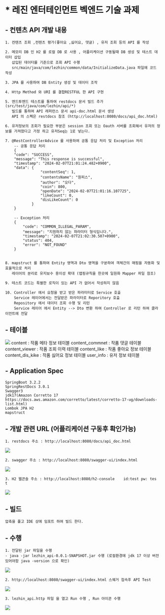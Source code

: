 # * 레진 엔터테인먼트 벡엔드 기술 과제 

## - 컨텐츠 API 개발 내용
    1. 컨텐츠 조회 ,컨텐츠 평가(좋아요 ,싫어요, 댓글) , 유저 조회 등의 API 를 작성

    2. 메모리 DB 인 H2 를 로컬 DB 로 사용 , 어플리케이션 구동될때 DB 생성 및 테스트 데이터 삽입
       삽입된 데이터를 기준으로 조회 API 수행
       src/main/java/com/lezhin/common/data/InitializeData.java 파일에 코드 작성

    3. JPA 를 사용하여 DB Entity 생성 및 데이터 조작 

    4. Http Method 와 URI 를 결합RESTFUL 한 API 구현

    5. 엔드투엔드 테스트를 통하여 restdocs 문서 빌드 추가 (src/test/java/com/lezhin/api/*) 
       빌드를 통하여 API 레퍼런스 문서 api-doc.html 문서 생성  
       API 의 스펙은 restdocs 참조 (http://localhost:8080/docs/api_doc.html)

    6. 유저정보의 조회가 필요한 부분은 session 조회 또는 Oauth 서버를 조회해서 유저의 정보를 가져왔다고 가정 하고 유저Seq는 1로 넣는다.

    7. @RestControllerAdvice 를 사용하여 공통 응답 처리 및 Exception 처리
        -- 공통 응답 처리 
        {
        "code": "SUCCESS",
        "message": "This response is successful",
        "timestamp": "2024-02-07T21:01:24.482+0900",
        "data": {
                    "contentSeq": 1,
                    "contentsName": "원피스",
                    "author": "오다",
                    "coin": 800,
                    "openDate": "2024-02-07T21:01:16.107725",
                    "likeCount": 0,
                    "disLikeCount": 0
                }
        }

        -- Exception 처리 
        {
            "code": "COMMON_ILLEGAL_PARAM",
            "message": "지원하지 않는 파라미터 형식입니다.",
            "timestamp": "2024-02-07T21:02:30.507+0900",
            "status": 404,
            "error": "NOT_FOUND"
        }
        

    8. mapstruct 를 통하여 Entity 영역과 Dto 영역을 구분하여 객체간의 매핑을 자동화 및 효율적으로 처리 
       레이어의 분리로 유지보수 용이성 확대 (맵핑규칙을 한곳에 일원화 Mapper 파일 참조) 
    
    9. 테스트 코드는 특별한 로직이 있는 API 가 없어서 작성하지 않음

    10. Controller 에서 요청을 받고 받은 파라미터로 Service 호출 
        Service 레이어에서는 전달받은 파라미터로 Reporitory 호출
        Repository 에서 데이터 조회 수행 및 리턴 
        Service 레이어 에서 Entity --> Dto 변환 하여 Controller 로 리턴 하여 클라이언트에 전달

## - 테이블
![](https://github.com/soulchild81/document/assets/54564644/ea7679b2-7c53-4085-9398-fd84403cb5ef)
    content : 작품 메타 정보 테이블 
    content_commnet : 작품 댓글 테이블 
    content_viewer : 작품 조회 이력 테이블 
    content_like : 작품 좋아요 정보 테이블 
    content_dis_kike : 작품 싫어요 정보 테이블 
    user_info : 유저 정보 테이블 

## - Application Spec
    SpringBoot 3.2.2
    SpringRestDocs 3.0.1
    Swagger3
    jdk17(Amazon Corretto 17 https://docs.aws.amazon.com/corretto/latest/corretto-17-ug/downloads-list.html)
    Lombok JPA H2 
    mapstruct 

## - 개발 관련 URL (어플리케이션 구동후 확인가능)
    1. restdocs 주소 : http://localhost:8080/docs/api_doc.html
   ![](https://github.com/soulchild81/document/assets/54564644/0b4367ad-e40e-47e9-b04e-74b39a3b5b59)

    2. swagger 주소 : http://localhost:8080/swagger-ui/index.html
   ![](https://github.com/soulchild81/document/assets/54564644/57b421b0-d102-4e98-a89f-a4b617dd011d)

    3. H2 웹콘솔 주소 : http://localhost:8080/h2-console    id:test pw: tes t
   ![](https://github.com/soulchild81/document/assets/54564644/ea7679b2-7c53-4085-9398-fd84403cb5ef)

## - 빌드
    압축을 풀고 IDE 상에 임포트 하여 빌드 한다.

## - 수행
    1. 전달된 jar 파일을 수행
    - java -jar lezhin_api-0.0.1-SNAPSHOT.jar 수행 (로컬환경에 jdk 17 이상 버전 있어야함 java -version 으로 확인)
   ![](https://github.com/soulchild81/document/assets/54564644/c3d4fb62-7c35-4e99-911b-7122dbebfadf)

    2. http://localhost:8080/swagger-ui/index.html 스웨거 접속후 API Test
   ![](https://github.com/soulchild81/document/assets/54564644/57b421b0-d102-4e98-a89f-a4b617dd011d)

    3. lezhin_api.http 파일 을 열고 Run 수행 , Run 아이콘 수행
   ![](https://github.com/soulchild81/document/assets/54564644/e97660dd-8434-41eb-9876-2e42f5b0bb35)

